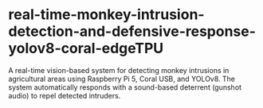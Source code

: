 # real-time-monkey-intrusion-detection-and-defensive-response-yolov8-coral-edgeTPU
A real-time vision-based system for detecting monkey intrusions in agricultural areas using Raspberry Pi 5, Coral USB, and YOLOv8. The system automatically responds with a sound-based deterrent (gunshot audio) to repel detected intruders.
